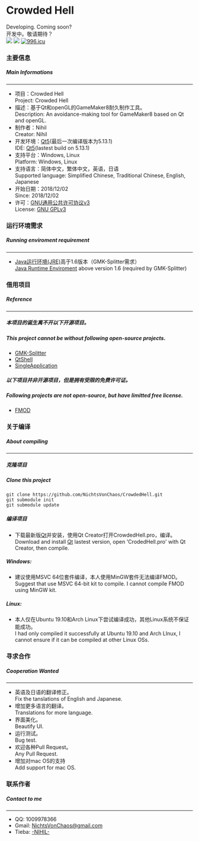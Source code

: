 # Crowded Hell
Developing. Coming soon?  
开发中。敬请期待？  
![](https://img.shields.io/badge/platform-windows%20%7C%20linux-lightgrey.svg) [![](https://img.shields.io/badge/license-GPLv3-green.svg)](https://en.wikipedia.org/wiki/GNU_General_Public_License) [![996.icu](https://img.shields.io/badge/link-996.icu-red.svg)](https://996.icu)

### 主要信息
##### Main Informations
____
* 项目：Crowded Hell  
 Project: Crowded Hell
* 描述：基于Qt和openGL的GameMaker8耐久制作工具。  
 Description: An avoidance-making tool for GameMaker8 based on Qt and openGL.
* 制作者：Nihil  
 Creator: Nihil
* 开发环境：[Qt5](https://www.qt.io/)(最后一次编译版本为5.13.1)  
 IDE: [Qt5](https://www.qt.io/)(lastest build on 5.13.1)
* 支持平台：Windows, Linux  
 Platform: Windows, Linux
* 支持语言：简体中文，繁体中文，英语，日语  
 Supported language: Simplified Chinese, Traditional Chinese, English, Japanese
* 开始日期：2018/12/02  
 Since: 2018/12/02
* 许可：[GNU通用公共许可协议v3](https://zh.wikipedia.org/wiki/GNU%E9%80%9A%E7%94%A8%E5%85%AC%E5%85%B1%E8%AE%B8%E5%8F%AF%E8%AF%81 "维基百科：GNU通用公共许可协议")  
 License: [GNU GPLv3](https://en.wikipedia.org/wiki/GNU_General_Public_License "Wikipedia: GNU General Public License")  
  
### 运行环境需求
##### Running enviroment requirement
____
* [Java运行环境(JRE)](https://www.oracle.com/technetwork/java/javase/downloads/jre8-downloads-2133155.html "Java SE Runtime Environment 8 Download")高于1.6版本（GMK-Splitter需求）  
 [Java Runtime Enviroment](https://www.oracle.com/technetwork/java/javase/downloads/jre8-downloads-2133155.html "Java SE Runtime Environment 8 Download") above version 1.6 (required by GMK-Splitter)
  
### 借用项目
##### Reference
____
##### 本项目的诞生离不开以下开源项目。
##### This project cannot be without following open-source projects.
* [GMK-Splitter](https://github.com/Medo42/Gmk-Splitter)  
* [QtShell](https://github.com/benlau/qtshell)  
* [SingleApplication](https://github.com/itay-grudev/SingleApplication)
##### 以下项目并非开源项目，但是拥有受限的免费许可证。  
##### Following projects are not open-source, but have limitted free license.
* [FMOD](https://www.fmod.com/)
  
### 关于编译
##### About compiling
____
##### 克隆项目
##### Clone this project

    git clone https://github.com/NichtsVonChaos/CrowdedHell.git
    git submodule init
    git submodule update
##### 编译项目
* 下载最新版[Qt](http://download.qt.io/official_releases/qt/)并安装，使用Qt Creator打开CrowdedHell.pro，编译。
  Download and install [Qt](http://download.qt.io/official_releases/qt/) lastest version, open 'CrodedHell.pro' with Qt Creator, then compile.
##### Windows:
* 建议使用MSVC 64位套件编译，本人使用MinGW套件无法编译FMOD。  
  Suggest that use MSVC 64-bit kit to compile. I cannot compile FMOD using MinGW kit.
##### Linux:
* 本人仅在Ubuntu 19.10和Arch Linux下尝试编译成功，其他Linux系统不保证能成功。  
  I had only compiled it successfully at Ubuntu 19.10 and Arch LInux, I cannot ensure if it can be compiled at other Linux OSs.
  
### 寻求合作
##### Cooperation Wanted
____
* 英语及日语的翻译修正。  
 Fix the tanslations of English and Japanese.
* 增加更多语言的翻译。  
 Translations for more language.
* 界面美化。  
 Beautify UI.
* 运行测试。  
 Bug test.
* 欢迎各种Pull Request。  
 Any Pull Request.
* 增加对mac OS的支持  
 Add support for mac OS.
  
### 联系作者
##### Contact to me
____
* QQ: 1009978366
* Gmail: <NichtsVonChaos@gmail.com>
* Tieba: [-NIHIL-](http://tieba.baidu.com/home/main?un=towanoICIT)
